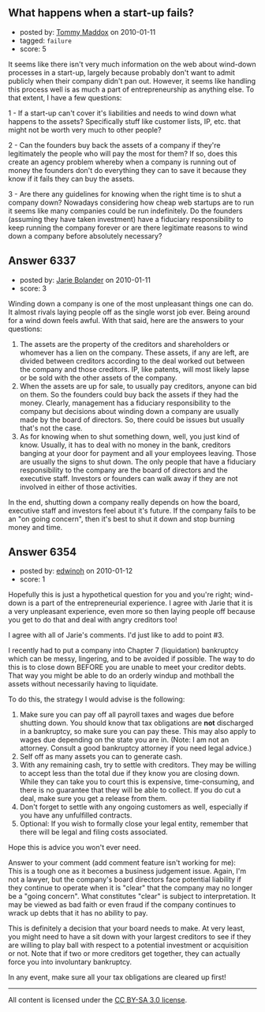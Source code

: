 ## What happens when a start-up fails?

- posted by: [Tommy Maddox](https://stackexchange.com/users/-1/1383-tommy-maddox) on 2010-01-11
- tagged: `failure`
- score: 5

It seems like there isn't very much information on the web about wind-down processes in a start-up, largely because probably don't want to admit publicly when their company didn't pan out.  However, it seems like handling this process well is as much a part of entrepreneurship as anything else.  To that extent, I have a few questions:

1 - If a start-up can't cover it's liabilities and needs to wind down what happens to the assets?  Specifically stuff like customer lists, IP, etc. that might not be worth very much to other people?  

2 - Can the founders buy back the assets of a company if they're legitimately the people who will pay the most for them?  If so, does this create an agency problem whereby when a company is running out of money the founders don't do everything they can to save it because they know if it fails they can buy the assets.

3 - Are there any guidelines for knowing when the right time is to shut a company down?  Nowadays considering how cheap web startups are to run it seems like many companies could be run indefinitely.  Do the founders (assuming they have taken investment) have a fiduciary responsibility to keep running the company forever or are there legitimate reasons to wind down a company before absolutely necessary?


## Answer 6337

- posted by: [Jarie Bolander](https://stackexchange.com/users/-1/585-jarie-bolander) on 2010-01-11
- score: 3

Winding down a company is one of the most unpleasant things one can do. It almost rivals laying people off as the single worst job ever. Being around for a wind down feels awful. With that said, here are the answers to your questions:

1. The assets are the property of the creditors and shareholders or whomever has a lien on the company. These assets, if any are left, are divided between creditors according to the deal worked out between the company and those creditors. IP, like patents, will most likely lapse or be sold with the other assets of the company.
2. When the assets are up for sale, to usually pay creditors, anyone can bid on them. So the founders could buy back the assets if they had the money. Clearly, management has a fiduciary responsibility to the company but decisions about winding down a company are usually made by the board of directors. So, there could be issues but usually that's not the case.
3. As for knowing when to shut something down, well, you just kind of know. Usually, it has to deal with no money in the bank, creditors banging at your door for payment and all your employees leaving. Those are usually the signs to shut down. The only people that have a fiduciary responsibility to the company are the board of directors and the executive staff. Investors or founders can walk away if they are not involved in either of those activities.

In the end, shutting down a company really depends on how the board, executive staff and investors feel about it's future. If the company fails to be an "on going concern", then it's best to shut it down and stop burning money and time.


## Answer 6354

- posted by: [edwinoh](https://stackexchange.com/users/-1/1598-edwinoh) on 2010-01-12
- score: 1

Hopefully this is just a hypothetical question for you and you're right; wind-down is a part of the entrepreneurial experience.  I agree with Jarie that it is a very unpleasant experience, even more so then laying people off because you get to do that and deal with angry creditors too!

I agree with all of Jarie's comments.  I'd just like to add to point #3.  

I recently had to put a company into Chapter 7 (liquidation) bankruptcy which can be messy, lingering, and to be avoided if possible.  The way to do this is to close down BEFORE you are unable to meet your creditor debts.  That way you might be able to do an orderly windup and mothball the assets without necessarily having to liquidate.

To do this, the strategy I would advise is the following:

1.  Make sure you can pay off all payroll taxes and wages due before shutting down.  You should know that tax obligations are **not** discharged in a bankruptcy, so make sure you can pay these.  This may also apply to wages due depending on the state you are in. (Note:  I am not an attorney.  Consult a good bankruptcy attorney if you need legal advice.)
2.  Self off as many assets you can to generate cash.
3.  With any remaining cash, try to settle with creditors.  They may be willing to accept less than the total due if they know you are closing down.  While they can take you to court this is expensive, time-consuming, and there is no guarantee that they will be able to collect.  If you do cut a deal, make sure you get a release from them.
4.  Don't forget to settle with any ongoing customers as well, especially if you have any unfulfilled contracts.
5.  Optional:  If you wish to formally close your legal entity, remember that there will be legal and filing costs associated.

Hope this is advice you won't ever need.

Answer to your comment (add comment feature isn't working for me):  
This is a tough one as it becomes a business judgement issue.  Again, I'm not a lawyer, but the company's board directors face potential liability if they continue to operate when it is "clear" that the company may no longer be a "going concern".  What constitutes "clear" is subject to interpretation.  It may be viewed as bad faith or even fraud if the company continues to wrack up debts that it has no ability to pay.

This is definitely a decision that your board needs to make.  At very least, you might need to have a sit down with your largest creditors to see if they are willing to play ball with respect to a potential investment or acquisition or not.  Note that if two or more creditors get together, they can actually force you into involuntary bankruptcy.

In any event, make sure all your tax obligations are cleared up first!



---

All content is licensed under the [CC BY-SA 3.0 license](https://creativecommons.org/licenses/by-sa/3.0/).
